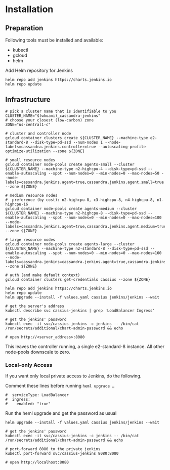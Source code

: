 # Installation

## Preparation

Following tools must be installed and available:

* kubectl
* gcloud
* helm

Add Helm repository for Jenkins

```
helm repo add jenkins https://charts.jenkins.io
helm repo update
```

## Infrastructure

```
# pick a cluster name that is identifiable to you
CLUSTER_NAME="$(whoami)_cassandra-jenkins"
# choose your closest (low-carbon) zone
ZONE="us-central1-c"

# cluster and controller node
gcloud container clusters create ${CLUSTER_NAME} --machine-type e2-standard-8 --disk-type=pd-ssd --num-nodes 1 --node-labels=cassandra.jenkins.controller=true --autoscaling-profile optimize-utilization --zone ${ZONE}

# small resource nodes
gcloud container node-pools create agents-small --cluster ${CLUSTER_NAME} --machine-type n2-highcpu-4 --disk-type=pd-ssd --enable-autoscaling --spot --num-nodes=0 --min-nodes=0 --max-nodes=50 --node-labels=cassandra.jenkins.agent=true,cassandra.jenkins.agent.small=true --zone ${ZONE}

# medium resource nodes
#  preference (by cost): n2-highcpu-8, c3-highcpu-8, n4-highcpu-8, n1-highcpu-16
gcloud container node-pools create agents-medium --cluster ${CLUSTER_NAME} --machine-type n2-highcpu-8 --disk-type=pd-ssd --enable-autoscaling --spot --num-nodes=0 --min-nodes=0 --max-nodes=100 --node-labels=cassandra.jenkins.agent=true,cassandra.jenkins.agent.medium=true --zone ${ZONE}

# large resource nodes
gcloud container node-pools create agents-large --cluster ${CLUSTER_NAME} --machine-type n2-standard-8 --disk-type=pd-ssd --enable-autoscaling --spot --num-nodes=0 --min-nodes=0 --max-nodes=160 --node-labels=cassandra.jenkins=cassandra.jenkins.agent=true,cassandra.jenkins.agent.large=true --zone ${ZONE}

# auth (and make default context)
gcloud container clusters get-credentials cassius --zone ${ZONE}

helm repo add jenkins https://charts.jenkins.io
helm repo update
helm upgrade --install -f values.yaml cassius jenkins/jenkins --wait

# get the server's address
kubectl describe svc cassius-jenkins | grep 'LoadBalancer Ingress'

# get the jenkins' password
kubectl exec -it svc/cassius-jenkins -c jenkins -- /bin/cat /run/secrets/additional/chart-admin-password && echo

# open http://<server_address>:8080
```

This leaves the controller running, a single e2-standard-8 instance. All other node-pools downscale to zero.

### Local-only Access

If you want only local private access to Jenkins, do the following.

Comment these lines before running `heml upgrade …`
```
#  serviceType: LoadBalancer
#  ingress:
#    enabled: "true"
```
Run the heml upgrade and get the password as usual
```
helm upgrade --install -f values.yaml cassius jenkins/jenkins --wait

# get the jenkins' password
kubectl exec -it svc/cassius-jenkins -c jenkins -- /bin/cat /run/secrets/additional/chart-admin-password && echo

# port-forward 8080 to the private jenkins
kubectl port-forward svc/cassius-jenkins 8080:8080

# open http://localhost:8080
```

